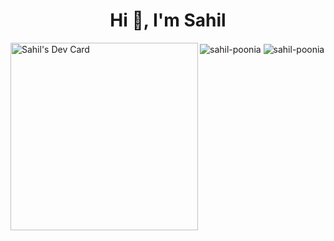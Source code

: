 
<h1 align="center">Hi 👋, I'm Sahil</h1>

<img align="left" src="https://api.daily.dev/devcards/2547b70d36244d37ad6840cdae6b0cf0.png?r=x5k" width="300" alt="Sahil's Dev Card"/>

<img align="center" margin="10" src="https://github-readme-stats.vercel.app/api?username=sahil-poonia&show_icons=true&theme=tokyonight&locale=en" alt="sahil-poonia" />

<img align="center" src="https://github-readme-streak-stats.herokuapp.com/?user=sahil-poonia&theme=dark" alt="sahil-poonia" />
